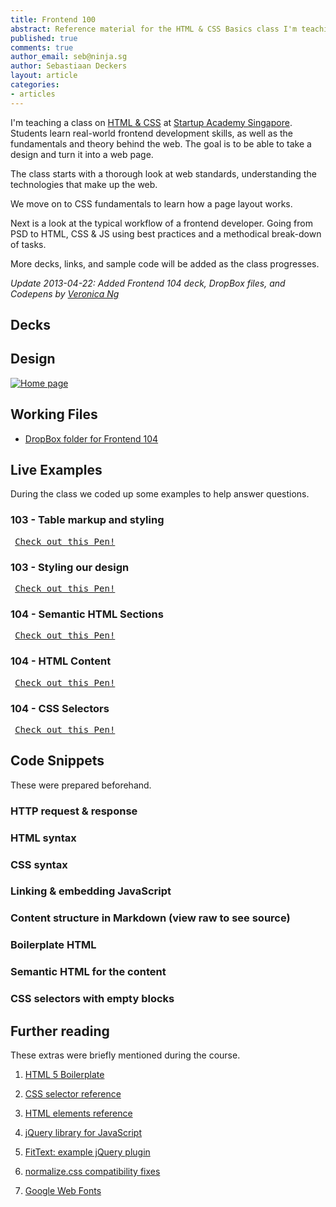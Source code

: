 ```yaml
---
title: Frontend 100
abstract: Reference material for the HTML & CSS Basics class I'm teaching.
published: true
comments: true
author_email: seb@ninja.sg
author: Sebastiaan Deckers
layout: article
categories:
- articles
---
```


I'm teaching a class on [HTML & CSS](http://academy.st/courses/ui) at [Startup Academy Singapore](http://academy.st). Students learn real-world frontend development skills, as well as the fundamentals and theory behind the web. The goal is to be able to take a design and turn it into a web page.

The class starts with a thorough look at web standards, understanding the technologies that make up the web.

We move on to CSS fundamentals to learn how a page layout works.

Next is a look at the typical workflow of a frontend developer. Going from PSD to HTML, CSS & JS using best practices and a methodical break-down of tasks.

More decks, links, and sample code will be added as the class progresses.

*Update 2013-04-22: Added Frontend 104 deck, DropBox files, and Codepens by [Veronica Ng](http://veron.sg/)*

## Decks

<script async="async" class="speakerdeck-embed" data-id="6e777a3088170130fa7f123139171007" data-ratio="1.33333333333333" src="//speakerdeck.com/assets/embed.js"> </script>

<script async="async" class="speakerdeck-embed" data-id="9bb5f5a088170130045a12313d1802ec" data-ratio="1.33333333333333" src="//speakerdeck.com/assets/embed.js"> </script>

<script async="async" class="speakerdeck-embed" data-id="d104e22088170130140022000a1c4660" data-ratio="1.33333333333333" src="//speakerdeck.com/assets/embed.js"> </script>

<script async="async" class="speakerdeck-embed" data-id="f0559c6088170130c6c3123138094421" data-ratio="1.33333333333333" src="//speakerdeck.com/assets/embed.js"> </script>

<script async="async" class="speakerdeck-embed" data-id="b1dd1c308cce013032d822000a1e92e7" data-ratio="1.33333333333333" src="//speakerdeck.com/assets/embed.js"> </script>

## Design

[![Home page](https://photos-3.dropbox.com/t/0/AAAEJaxhcQOSb6OQitPSH7SIhKn4a_VI3BgZN7mbd373DQ/12/46457854/jpeg/320x320/1/_/0/2/Design.psd/co9E1KAzRdCt-lw2Ey_PqnN_Jd9AWblIdnKM-JAHbe8%2C5eR7TkN7cs8y98bQtbGkjp8ol1rbvWQbyf2Q-iVF3ok%2CVH5yqQKrnn2DCRiJxnrWxYccPNZWOjQFNHpet_zwTrc)](https://www.dropbox.com/s/sovgo6q3hq56paz/Design.psd)

## Working Files

- [DropBox folder for Frontend 104](http://go.veron.sg/fe100-files)

## Live Examples

During the class we coded up some examples to help answer questions.

### 103 - Table markup and styling

<pre class="codepen" data-height="300" data-type="result" data-href="ucFbg" data-user="cbas" data-safe="true"><code> </code><a href="http://codepen.io/cbas/pen/ucFbg">Check out this Pen!</a></pre>
<script async="async" src="http://codepen.io/assets/embed/ei.js"> </script>

### 103 - Styling our design

<pre class="codepen" data-height="300" data-type="result" data-href="GjdHo" data-user="cbas" data-safe="true"><code> </code><a href="http://codepen.io/cbas/pen/GjdHo">Check out this Pen!</a></pre>
<script async="async" src="http://codepen.io/assets/embed/ei.js"> </script>

### 104 - Semantic HTML Sections

<pre class="codepen" data-height="300" data-type="result" data-href="twesL" data-user="veronism" data-safe="false"><code> </code><a href="http://codepen.io/veronism/pen/twesL">Check out this Pen!</a></pre>
<script async="async" src="http://codepen.io/assets/embed/ei.js"> </script>

### 104 - HTML Content

<pre class="codepen" data-height="300" data-type="result" data-href="Cdqxk" data-user="veronism" data-safe="false"><code> </code><a href="http://codepen.io/veronism/pen/Cdqxk">Check out this Pen!</a></pre>
<script async="async" src="http://codepen.io/assets/embed/ei.js"> </script>

### 104 - CSS Selectors

<pre class="codepen" data-height="300" data-type="result" data-href="zIbpo" data-user="veronism" data-safe="false"><code> </code><a href="http://codepen.io/veronism/pen/zIbpo">Check out this Pen!</a></pre>
<script async="async" src="http://codepen.io/assets/embed/ei.js"> </script>

## Code Snippets

These were prepared beforehand.

### HTTP request & response

<script src="https://gist.github.com/cbas/5378704.js"> </script>

### HTML syntax

<script src="https://gist.github.com/cbas/5379047.js"> </script>

### CSS syntax

<script src="https://gist.github.com/cbas/5379150.js"> </script>

### Linking & embedding JavaScript

<script src="https://gist.github.com/cbas/5379212.js"> </script>

### Content structure in Markdown (view raw to see source)

<script src="https://gist.github.com/cbas/5381537.js"> </script>

### Boilerplate HTML

<script src="https://gist.github.com/cbas/5381645.js"> </script>

### Semantic HTML for the content

<script src="https://gist.github.com/cbas/5381586.js"> </script>

### CSS selectors with empty blocks

<script src="https://gist.github.com/cbas/5382374.js"> </script>

## Further reading

These extras were briefly mentioned during the course.

1. [HTML 5 Boilerplate](http://html5boilerplate.com/)

1. [CSS selector reference](http://www.w3.org/TR/selectors/#selectors)

1. [HTML elements reference](http://html5doctor.com/element-index/)

1. [jQuery library for JavaScript](http://jquery.com/)

1. [FitText: example jQuery plugin](http://fittextjs.com/)

1. [normalize.css compatibility fixes](http://necolas.github.io/normalize.css/)

1. [Google Web Fonts](http://www.google.com/fonts)